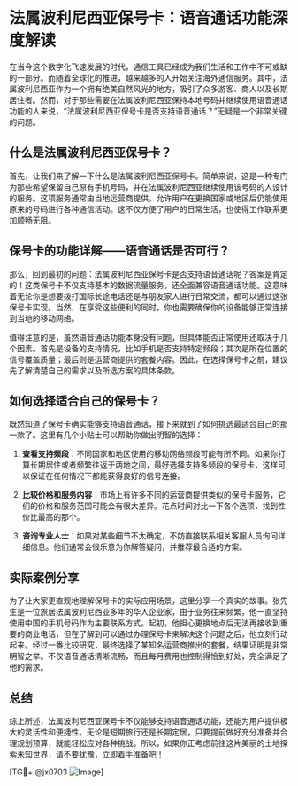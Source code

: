 # 法属波利尼西亚保号卡：语音通话功能深度解读

在当今这个数字化飞速发展的时代，通信工具已经成为我们生活和工作中不可或缺的一部分。而随着全球化的推进，越来越多的人开始关注海外通信服务。其中，法属波利尼西亚作为一个拥有绝美自然风光的地方，吸引了众多游客、商人以及长期居住者。然而，对于那些需要在法属波利尼西亚保持本地号码并继续使用语音通话功能的人来说，“法属波利尼西亚保号卡是否支持语音通话？”无疑是一个非常关键的问题。

## 什么是法属波利尼西亚保号卡？

首先，让我们来了解一下什么是法属波利尼西亚保号卡。简单来说，这是一种专门为那些希望保留自己原有手机号码，并在法属波利尼西亚继续使用该号码的人设计的服务。这项服务通常由当地运营商提供，允许用户在更换国家或地区后仍能使用原来的号码进行各种通信活动。这不仅方便了用户的日常生活，也使得工作联系更加顺畅无阻。

## 保号卡的功能详解——语音通话是否可行？

那么，回到最初的问题：法属波利尼西亚保号卡是否支持语音通话呢？答案是肯定的！这类保号卡不仅支持基本的数据流量服务，还全面兼容语音通话功能。这意味着无论你是想要拨打国际长途电话还是与朋友家人进行日常交流，都可以通过这张保号卡实现。当然，在享受这些便利的同时，你也需要确保你的设备能够正常连接到当地的移动网络。

值得注意的是，虽然语音通话功能本身没有问题，但具体能否正常使用还取决于几个因素。首先是设备的支持情况，比如手机是否支持特定频段；其次是所在位置的信号覆盖质量；最后则是运营商提供的套餐内容。因此，在选择保号卡之前，建议先了解清楚自己的需求以及所选方案的具体条款。

## 如何选择适合自己的保号卡？

既然知道了保号卡确实能够支持语音通话，接下来就到了如何挑选最适合自己的那一款了。这里有几个小贴士可以帮助你做出明智的选择：

1. **查看支持频段**：不同国家和地区使用的移动网络频段可能有所不同。如果你打算长期居住或者频繁往返于两地之间，最好选择支持多频段的保号卡，这样可以保证在任何情况下都能获得良好的信号连接。
   
2. **比较价格和服务内容**：市场上有许多不同的运营商提供类似的保号卡服务，它们的价格和服务范围可能会有很大差异。花点时间对比一下各个选项，找到性价比最高的那个。

3. **咨询专业人士**：如果对某些细节不太确定，不妨直接联系相关客服人员询问详细信息。他们通常会很乐意为你解答疑问，并推荐最合适的方案。

## 实际案例分享

为了让大家更直观地理解保号卡的实际应用场景，这里分享一个真实的故事。张先生是一位旅居法属波利尼西亚多年的华人企业家，由于业务往来频繁，他一直坚持使用中国的手机号码作为主要联系方式。起初，他担心更换地点后无法再接收到重要的商业电话，但在了解到可以通过办理保号卡来解决这个问题之后，他立刻行动起来。经过一番比较研究，最终选择了某知名运营商推出的套餐，结果证明是非常明智之举。不仅语音通话清晰流畅，而且每月费用也控制得恰到好处，完全满足了他的需求。

## 总结

综上所述，法属波利尼西亚保号卡不仅能够支持语音通话功能，还能为用户提供极大的灵活性和便捷性。无论是短期旅行还是长期定居，只要提前做好充分准备并合理规划预算，就能轻松应对各种挑战。所以，如果你正考虑前往这片美丽的土地探索未知世界，请不要犹豫，立即着手准备吧！

[TG💪+ @jx0703 ![Image](https://github.com/user-attachments/assets/dbca1d08-cadb-493c-b0ec-ad6f7a83f270)]